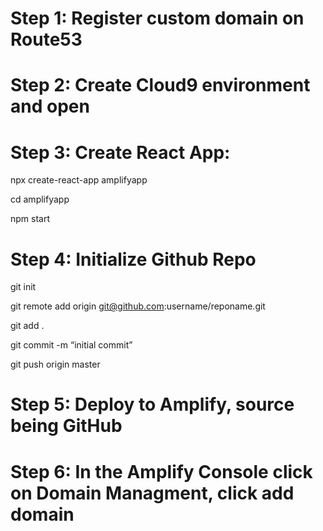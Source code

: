# Step 1: Register custom domain on Route53

# Step 2: Create Cloud9 environment and open

# Step 3: Create React App:

npx create-react-app amplifyapp

cd amplifyapp

npm start

# Step 4: Initialize Github Repo

git init

git remote add origin git@github.com:username/reponame.git

git add .

git commit -m “initial commit”

git push origin master


# Step 5: Deploy to Amplify, source being GitHub

# Step 6: In the Amplify Console click on Domain Managment, click add domain


